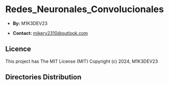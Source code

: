 # Redes_Neuronales_Convolucionales

- **By:** M1K3DEV23

- **Contact:** mikery2310@outlook.com

## Licence

 This project has The MIT License (MIT) Copyright (c) 2024, M1K3DEV23



## Directories Distribution
